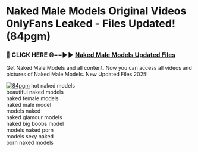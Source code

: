 # Naked Male Models Original Videos 0nlyFans Leaked - Files Updated! (84pgm)

<h3>🔴 CLICK HERE 🌐==►► <a href="https://tinyurl.com/yckcrads" rel="nofollow">Naked Male Models Updated Files</a></h3>

Get Naked Male Models and all content. Now you can access all videos and pictures of Naked Male Models. New Updated Files 2025!

[![84pgm](https://i.imgur.com/hpKpOFt.gif)](https://tinyurl.com/yckcrads)
hot naked models<br>
beautiful naked models<br>
naked female models<br>
naked male model<br>
models naked<br>
naked glamour models<br>
naked big boobs model<br>
models naked porn<br>
models sexy naked<br>
porn naked models
